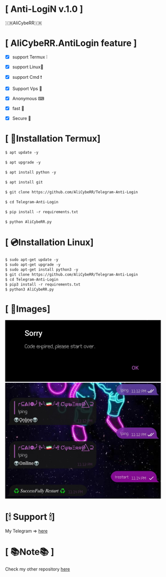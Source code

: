 #  [ Anti-LogiN v.1.0 ]

🇮🇷AliCybeRR🇮🇷 

# [ AliCybeRR.AntiLogin feature ]
- [x] support Termux ❕
- [x] support Linux🐧
- [x] support Cmd ❗
- [x] Support Vps 🗿
- [x] Anonymous  ⌨
- [x] fast 🚀
- [x] Secure  🔐


# [ 📀Installation Termux]
```
$ apt update -y

$ apt upgrade -y

$ apt install python -y

$ apt install git

$ git clone https://github.com/AliCybeRR/Telegram-Anti-Login

$ cd Telegram-Anti-Login

$ pip install -r requirements.txt

$ python AliCybeRR.py 
```

# [ 💿Installation Linux]
```
$ sudo apt-get update -y
$ sudo apt-get upgrade -y
$ sudo apt-get install python3 -y
$ git clone https://github.com/AliCybeRR/Telegram-Anti-Login
$ cd Telegram-Anti-Login
$ pip3 install -r requirements.txt
$ python3 AliCybeRR.py
```
# [ 📸Images]
<img src="Anti.png" /><br>
<img src="Admin.png" /><br>
# [🕯 Support 🕯]

My Telegram => <a href="https://T.me/AliCybeRR_KabiRR">here</a>

# [ 📚Note📚 ]
Check my other repository <a href="https://github.com/AliCybeRR?tab=repositories">here</a>
